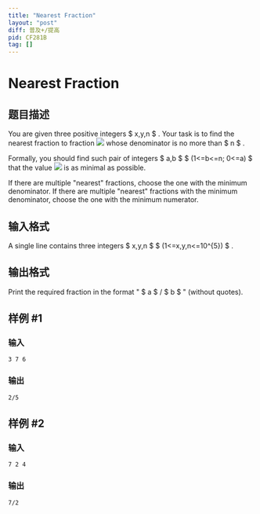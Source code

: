 ```yaml
---
title: "Nearest Fraction"
layout: "post"
diff: 普及+/提高
pid: CF281B
tag: []
---
```


# Nearest Fraction

## 题目描述

You are given three positive integers $ x,y,n $ . Your task is to find the nearest fraction to fraction ![](https://cdn.luogu.com.cn/upload/vjudge_pic/CF281B/4ac5ad94fb5392cd96ac09e5b84eb06e8c8a0edb.png) whose denominator is no more than $ n $ .

Formally, you should find such pair of integers $ a,b $ $ (1<=b<=n; 0<=a) $ that the value ![](https://cdn.luogu.com.cn/upload/vjudge_pic/CF281B/c829c21e70460346cb0c98e0e40815418eed87ca.png) is as minimal as possible.

If there are multiple "nearest" fractions, choose the one with the minimum denominator. If there are multiple "nearest" fractions with the minimum denominator, choose the one with the minimum numerator.

## 输入格式

A single line contains three integers $ x,y,n $ $ (1<=x,y,n<=10^{5}) $ .

## 输出格式

Print the required fraction in the format " $ a $ / $ b $ " (without quotes).

## 样例 #1

### 输入

```
3 7 6

```

### 输出

```
2/5

```

## 样例 #2

### 输入

```
7 2 4

```

### 输出

```
7/2

```

